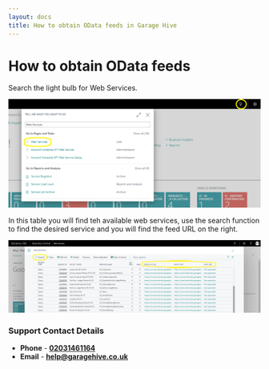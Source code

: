 ```yaml
---
layout: docs
title: How to obtain OData feeds in Garage Hive 
---
```


#   How to obtain OData feeds 

Search the light bulb for Web Services.

![](media/autoiq-search-web-services.png)

In this table you will find teh available web services, use the search function to find the desired service and you will find the feed URL on the right.

![](media/autoiq-web-services.png)

### Support Contact Details
* **Phone** - [**02031461164**](tel:02031461164)
* **Email** - [**help@garagehive.co.uk**](mailto:help@garagehive.co.uk)